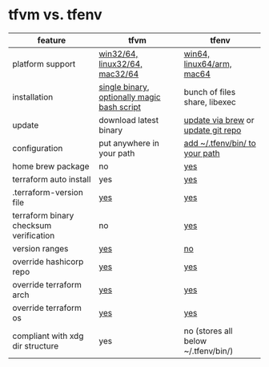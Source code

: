 # tfvm vs. tfenv

| feature          | tfvm | tfenv | 
|------------------|------|-------|
| platform support | [win32/64, linux32/64, mac32/64](https://github.com/cbuschka/tfvm/releases/latest) | [win64, linux64/arm, mac64](https://github.com/tfutils/tfenv#support) |
| installation     | [single binary](https://github.com/cbuschka/tfvm/releases/latest), [optionally magic bash script](https://github.com/cbuschka/tfvm/tree/conni_tfvm-vs-tfenv#installation) | bunch of files share, libexec |
| update           | download latest binary | [update via brew](https://github.com/tfutils/tfenv#automatic) or [update git repo](https://github.com/tfutils/tfenv#upgrading) |
| configuration    | put anywhere in your path | [add ~/.tfenv/bin/ to your path](https://github.com/tfutils/tfenv#manual) | 
| home brew package | no | [yes](https://github.com/tfutils/tfenv#automatic) |
| terraform auto install  | yes | [yes](https://github.com/tfutils/tfenv#tfenv_auto_install) |
| .terraform-version file | [yes](https://github.com/cbuschka/tfvm#configure-terraform-version) | [yes](https://github.com/tfutils/tfenv#terraform-version) |
| terraform binary checksum verification | no | [yes](https://github.com/tfutils/tfenv#tfenv-install-version) |
| version ranges   | [yes](https://github.com/cbuschka/tfvm#configure-terraform-version) | [no](https://github.com/tfutils/tfenv#min-required) |
| override hashicorp repo | [yes](https://github.com/cbuschka/tfvm/blob/main/doc/env-vars.md#environment-variables) | [yes](https://github.com/tfutils/tfenv#tfenv_remote) |
| override terraform arch | [yes](https://github.com/cbuschka/tfvm/blob/main/doc/env-vars.md#environment-variables) | [yes](https://github.com/tfutils/tfenv#tfenv_arch) |
| override terraform os | [yes](https://github.com/cbuschka/tfvm/blob/main/doc/env-vars.md#environment-variables) | [yes](https://github.com/tfutils/tfenv#tfenv_arch) |
| compliant with xdg dir structure | yes | no (stores all below ~/.tfenv/bin/) |

